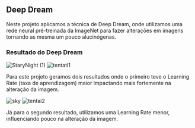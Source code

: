 <h2>Deep Dream</h2>

Neste projeto aplicamos a técnica de Deep Dream, onde utilizamos uma rede neural pré-treinada da ImageNet para
fazer alterações em imagens tornando as mesma um pouco alucinógenas.

<h3>Resultado do Deep Dream</h3>

![StaryNight (1)](https://github.com/RenanNB360/Visao_Computacional_Colab/assets/87036785/ac99520e-102c-43bf-b1ac-2a65c2bb8dc5)  ![tentati1](https://github.com/RenanNB360/Visao_Computacional_Colab/assets/87036785/8fc5a8ca-4de6-4bef-a1b1-d31f7175010d)

Para este projeto geramos dois resultados onde o primeiro teve o Learning Rate (taxa de aprendizagem) maior impactando 
mais fortemente na alteração da imagem.

![sky](https://github.com/RenanNB360/Visao_Computacional_Colab/assets/87036785/d951feb7-809d-4f91-9947-eff5dd3717e5)  ![tentai2](https://github.com/RenanNB360/Visao_Computacional_Colab/assets/87036785/0b51a07b-e16c-4646-8043-884f46bd25ac)

Já para o segundo resultado, utilizamos uma Learning Rate menor, influenciando pouco na alteração da imagem.
